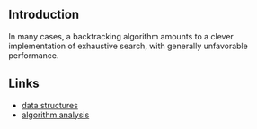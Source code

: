 ## Introduction


In many cases, a backtracking algorithm amounts to a clever implementation of exhaustive search, with generally unfavorable performance.







## Links

- [data structures](/docs/CS/Algorithms/Algorithms.md?id=data-structures)
- [algorithm analysis](/docs/CS/Algorithms/Algorithms.md?id=algorithm-analysis)
